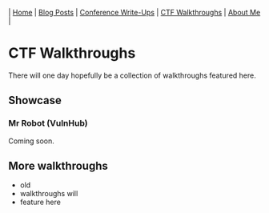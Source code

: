 | [Home](index.md) | [Blog Posts](blog-posts.md) | [Conference Write-Ups](conference-write-ups.md) | [CTF Walkthroughs](#) | [About Me](about-me.md) | 

# CTF Walkthroughs
There will one day hopefully be a collection of walkthroughs featured here.

## Showcase
### Mr Robot (VulnHub)
Coming soon.

## More walkthroughs
- old
- walkthroughs will
- feature here
